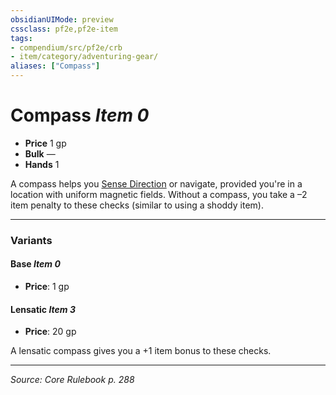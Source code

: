 ```yaml
---
obsidianUIMode: preview
cssclass: pf2e,pf2e-item
tags:
- compendium/src/pf2e/crb
- item/category/adventuring-gear/
aliases: ["Compass"]
---
```

# Compass *Item 0*  

- **Price** 1 gp
- **Bulk** —
- **Hands** 1

A compass helps you [Sense Direction](sense-direction.md) or navigate, provided you're in a location with uniform magnetic fields. Without a compass, you take a –2 item penalty to these checks (similar to using a shoddy item).

---

### Variants

#### Base *Item 0*

- **Price**: 1 gp

#### Lensatic *Item 3*

- **Price**: 20 gp

A lensatic compass gives you a +1 item bonus to these checks.

---
*Source: Core Rulebook p. 288*